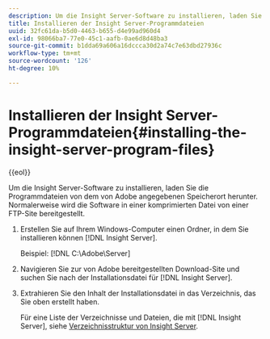```yaml
---
description: Um die Insight Server-Software zu installieren, laden Sie die Programmdateien von dem von Adobe angegebenen Speicherort herunter. Normalerweise wird die Software in einer komprimierten Datei von einer FTP-Site bereitgestellt.
title: Installieren der Insight Server-Programmdateien
uuid: 32fc61da-b5d0-4463-b655-d4e99ad960d4
exl-id: 98066ba7-77e0-45c1-aafb-0ae6d8d48ba3
source-git-commit: b1dda69a606a16dccca30d2a74c7e63dbd27936c
workflow-type: tm+mt
source-wordcount: '126'
ht-degree: 10%

---
```


# Installieren der Insight Server-Programmdateien{#installing-the-insight-server-program-files}

{{eol}}

Um die Insight Server-Software zu installieren, laden Sie die Programmdateien von dem von Adobe angegebenen Speicherort herunter. Normalerweise wird die Software in einer komprimierten Datei von einer FTP-Site bereitgestellt.

1. Erstellen Sie auf Ihrem Windows-Computer einen Ordner, in dem Sie installieren können [!DNL Insight Server].

   Beispiel: [!DNL C:\Adobe\Server]

1. Navigieren Sie zur von Adobe bereitgestellten Download-Site und suchen Sie nach der Installationsdatei für [!DNL Insight Server].
1. Extrahieren Sie den Inhalt der Installationsdatei in das Verzeichnis, das Sie oben erstellt haben.

   Für eine Liste der Verzeichnisse und Dateien, die mit [!DNL Insight Server], siehe [Verzeichnisstruktur von Insight Server](../../../../home/c-inst-svr/c-cfg-stgs-ref/c-ins-svr-dir-str.md#concept-5bcc8cf6d4d44fa6be43a97d23d1a20c).
